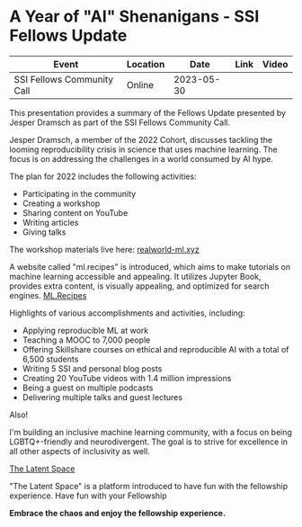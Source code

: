# A Year of "AI" Shenanigans - SSI Fellows Update

| Event | Location | Date | Link | Video |
| ----- | -------- | ---- | ---- | ----- |
| SSI Fellows Community Call | Online | 2023-05-30 |  | |

This presentation provides a summary of the Fellows Update presented by Jesper Dramsch as part of the SSI Fellows Community Call.

Jesper Dramsch, a member of the 2022 Cohort, discusses tackling the looming reproducibility crisis in science that uses machine learning. The focus is on addressing the challenges in a world consumed by AI hype.

The plan for 2022 includes the following activities:

- Participating in the community
- Creating a workshop
- Sharing content on YouTube
- Writing articles
- Giving talks

The workshop materials live here: [realworld-ml.xyz](https://realworld-ml.xyz)

A website called "ml.recipes" is introduced, which aims to make tutorials on machine learning accessible and appealing. It utilizes Jupyter Book, provides extra content, is visually appealing, and optimized for search engines.
[ML.Recipes](https://ml.recipes)

Highlights of various accomplishments and activities, including:

- Applying reproducible ML at work
- Teaching a MOOC to 7,000 people
- Offering Skillshare courses on ethical and reproducible AI with a total of 6,500 students
- Writing 5 SSI and personal blog posts
- Creating 20 YouTube videos with 1.4 million impressions
- Being a guest on multiple podcasts
- Delivering multiple talks and guest lectures

Also!

I'm building an inclusive machine learning community, with a focus on being LGBTQ+-friendly and neurodivergent. The goal is to strive for excellence in all other aspects of inclusivity as well.

[The Latent Space](https://latent.club)

"The Latent Space" is a platform introduced to have fun with the fellowship experience.
Have fun with your Fellowship

**Embrace the chaos and enjoy the fellowship experience.**